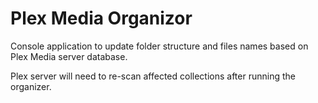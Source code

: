 # Plex Media Organizor
Console application to update folder structure and files names based on Plex Media server database.

Plex server will need to re-scan affected collections after running the organizer.
